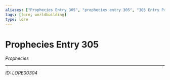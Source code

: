 ```yaml
---
aliases: ["Prophecies Entry 305", "prophecies entry 305", "305 Entry Prophecies"]
tags: [lore, worldbuilding]
type: lore
---
```


# Prophecies Entry 305

*Prophecies*

---
*ID: LORE00304*